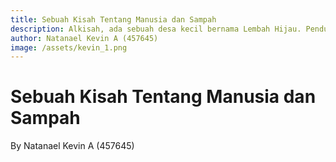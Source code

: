 ```yaml
---
title: Sebuah Kisah Tentang Manusia dan Sampah
description: Alkisah, ada sebuah desa kecil bernama Lembah Hijau. Penduduk Lembah Hijau hidup sederhana, dikelilingi oleh hutan hijau yang rimbun, perbukitan, dan sungai yang berkilauan. Mereka adalah komunitas yang bahagia dan damai, selalu bekerja sama untuk membuat desa mereka menjadi tempat yang lebih baik.
author: Natanael Kevin A (457645)
image: /assets/kevin_1.png
---
```


# Sebuah Kisah Tentang Manusia dan Sampah

By Natanael Kevin A (457645)
